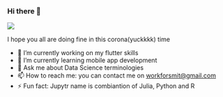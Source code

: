 ### Hi there 👋


</p>
<img src='https://github-readme-stats.vercel.app/api?username=smituparmar&&show_icons=true&title_color=000000&icon_color=000000&text_color=000000&bg_color=ffffff'/>

I hope you all are doing fine in this corona(yuckkkk) time

- 🔭 I’m currently working on my flutter skills
- 🌱 I’m currently learning mobile app development
- 💬 Ask me about Data Science terminologies
- 📫 How to reach me: you can contact me on workforsmit@gmail.com
- ⚡ Fun fact: Jupytr name  is combiantion of Julia, Python and R
